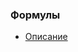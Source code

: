 ### Формулы

* [Описание](https://github.com/grifguitar/ica-connected-subgraph/blob/main/strictICA/tex.ipynb)